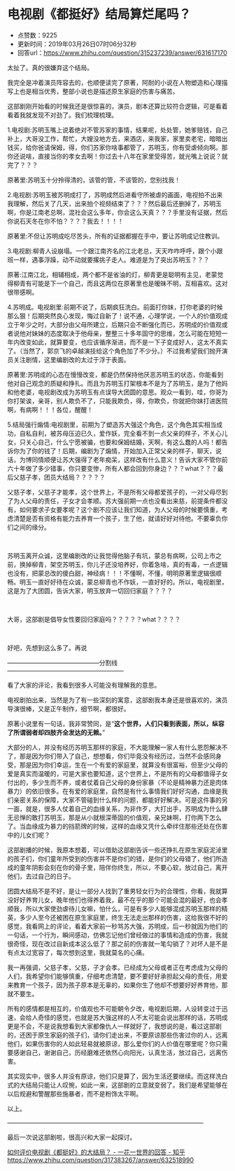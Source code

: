 # 电视剧《都挺好》结局算烂尾吗？
- 点赞数：9225
- 更新时间：2019年03月26日07时06分32秒
- 回答url：https://www.zhihu.com/question/315237239/answer/631617170
<body>
 <p data-pid="YVRlLcxQ">太扯了。真的很嫌弃这个结局。</p>
 <p data-pid="P-B24hbQ">我完全是冲着演员阵容去的，也顺便读完了原著，阿耐的小说在人物塑造和心理描写上也是相当优秀，整部小说也是描述原生家庭的伤害与痛苦。</p>
 <p data-pid="tb4kdAaN">这部剧刚开始看的时候我还是很惊喜的，演员，剧本还算比较符合逻辑，可是看着看着我就发现不对劲了。我们梳理梳理。</p>
 <p data-pid="GDJjIpZF">1.电视剧:苏明玉嘴上说着绝对不管苏家的事情，结果呢，处处管，她爹赔钱，自己补上，大哥没工作，帮忙，大嫂没地方去，来酒店，来我家，家里卖老宅，暗暗出钱买，给你爸请保姆，得，你们苏家你啥事都管了，苏明玉，你有受虐倾向啊。那你还说啥，直接当你的孝女去啊！你过去十八年在家里受得苦，就光嘴上说说？就完了？？？</p>
 <p data-pid="QopJch6Q">原著里:苏明玉十分拎得清的，该管的管，不该管的，您别找我！</p>
 <p data-pid="TG3RkW9R">2.电视剧:苏明玉被苏明成打了，苏明成然后进看守所被虐的画面，电视拍不出来我理解，然后关了几天，出来拍个视频结束了？？？然后最后还删掉了，苏明玉啊，你是江南老总啊，混社会这么多年，你会这么天真？？？手里没有证据，然后你说石天冬在你不怕？？？？我去！！！！</p>
 <p data-pid="YC-bWcSH">原著里:不但让苏明成吃尽苦头，所有的证据都握在手中，要让苏明成记住教训。</p>
 <p data-pid="knZ3q6UF">3.电视剧:柳青人设崩塌。一个跟江南齐名的江北老总，天天咋咋呼呼，跟个小跟班一样，遇事浮躁，动不动就要撂挑子走人。难道是为了突出苏明玉？？？</p>
 <p data-pid="Ky_CA9nx">原著:江南江北，相辅相成，两个都不是省油的灯，柳青更是聪明有主见，老蒙觉得柳青有可能是下一个自己，而且这两位在原著里也是暧昧不明，互相喜欢。这对很带感啊。</p>
 <p data-pid="v3re86Je">4.苏明成。电视剧里:前期不说了，后期疯狂洗白。前面打你妹，打你老婆的时候那么狠！后期突然良心发现，悔过自新了！说不通，心理学说，一个人的价值观成立于年少之时，大部分由父母所建立，后期只会不断强化而已，苏明成的价值观或者说他对妹妹的态度取决于他母亲，整整三十多年固守的思维，怎么可能在短短一年内改变如此，就算要变，也应该循序渐进，而不是一下子变成好人，这太不真实了。（当然了，郭京飞的卓越演技给这个角色加了不少分。）不过我希望我们抛开演员关注剧情，这里编剧改的太过于浮于表面。</p>
 <p data-pid="-l3jDaoA">原著里:苏明成的心态在慢慢改变，都是仍然保持他厌恶苏明玉的状态，你能看到他对自己观念的质疑和挣扎。而且为苏明玉打架根本不是为了苏明玉，是为了他妈和他老婆，电视剧改成为苏明玉有点误导大团圆的意思。观众一看到，哇，你哥为你打架诶，亲哥，别人欺负不了，只能我欺负，得，你欺负，你就把你妹打进医院啊，有病啊！！！各位，醒醒！</p>
 <p data-pid="VcRn40Jn">5.结局强行煽情:电视剧里，前期为了塑造苏大强这个角色，这个角色其实相当成功，自私自利，被苏母压迫已久，爱作妖，完全看不到一点父亲的样子，不关心儿女，只关心自己，什么宁愿被骗，也要和保姆结婚，天啊，有这么蠢的人吗！都告诉你为了你的钱了！后期，编剧为了煽情，开始加入正常父亲的样子，聊天，说话，为博同情顺便让苏大强得了老年痴呆，这样改有什么意义！告诉大家不管你前六十年做了多少错事，你只要变惨，所有人都会回到你身边？？？what？？？最后父慈子孝，团员大结局？？？？？</p>
 <p data-pid="LINYIrb8">父慈子孝，父慈子才能孝，这个世界上，不是所有父母都爱孩子的，一对父母尽到了为人父母的责任，子女才会孝顺。苏大强前期一点也没看出来慈，前提条件都没有，如何要求子女要孝呢？这个剧不应该让我们知道，为人父母的时候要慎重，考虑清楚是否有资格有能力去养育一个孩子，生了他，就请好好对待他。不要辜负你们之间的缘分。</p>
 <p class="ztext-empty-paragraph"><br></p>
 <p data-pid="uc_4JoJ5">苏明玉离开众诚，这里编剧改的让我觉得他脑子有坑，蒙总有病啊，公司上市之前，换掉柳青，架空苏明玉，你儿子还没培养好，你着急啥，真的有毒，一点逻辑也没有，把蒙总改的傻白甜，神经病！！！不懂啊，不懂，明明原著里逻辑很顺畅。明玉一直好好待在众诚，蒙总柳青也不作妖，一直好好的。所以，电视剧里，这是为了大团圆，告诉大家，明玉放弃一切回归家庭？？？？</p>
 <p class="ztext-empty-paragraph"><br></p>
 <p data-pid="_XrJeScp">大哥，这部剧是倡导女性要回归家庭吗？？？？？what？？？？</p>
 <p class="ztext-empty-paragraph"><br></p>
 <p data-pid="uVf5xViO">好吧，先想到这么多了。再说</p>
 <p data-pid="uPqOgxf4">———————————————分割线———————————————————</p>
 <p data-pid="Pt40v5zJ">看了大家的评论，我看到很多人可能没有理解我的意思。</p>
 <p data-pid="tMubGmaM">电视剧拍出来，当然是为了有一些深刻的寓意，这部剧我本身还是很喜欢的，演员导演很棒，又是正午制作，细节啊，都很好。</p>
 <p data-pid="1RPdOWVU">原著小说里有一句话，我非常赞同，是“<b>这个世界，人们只看到表面，所以，纵容了所谓弱者却四肢齐全发达的无赖。</b>”</p>
 <p data-pid="bYPwMGsV">大部分的人，并没有经历苏明玉那样的家庭，不大能理解一家人有什么恩怨解决不了，那是因为你们带入了自己，想想看，你们毕竟没有经历过，当然不会感同身受，那是因为你们幸运，生在一个有爱的家庭里，就算没有很富裕，但至少父母的爱是真实而温暖的，可是大家也要知道，这个世界上，不是所有的父母都值得子女付出的，多少生而不养，或者仗着自己父母的身份家暴（不论是精神暴力还是肉体暴力）的依旧很多。在有爱的家庭里，自然是有什么事情我们好好沟通，血缘是我们亲密关系的保障，大家不管碰到什么样的问题，都能好好解决。可是这件事的另一面，就是，很多人仗着自己的血缘关系，为非作歹，大打出手，苏明成为什么肆无忌惮的敢打苏明玉，那是从小就根深蒂固的价值观，亲兄妹啊，打你两下怎么了。当血缘成为暴力的挡箭牌的时候，这样的血缘又凭什么牵绊住那些还处在伤害中的儿女们呢？</p>
 <p data-pid="mPd8NnXa">这部剧播的时候，我原本想着，可以借助这部剧告诉一些还挣扎在原生家庭泥淖里的孩子们，你们童年所受到的伤害并不是你们的错，是你们的父母错了，他们所造成的童年阴影会刻在你的骨子里，陪伴你终生，所以，不要心软，放过自己，离开他们，去过自己的日子。</p>
 <p data-pid="5TtEV-A4">团圆大结局不是不好，是让一部分人找到了重男轻女行为的合理性，你看，我就算没好好养育儿女，晚年他们也得养着我，最不在乎的那个可能会混的最好，也会孝顺我，所以大家使劲虐待儿女嘛，怕什么，可是有多少人能够混成苏明玉那样的精英，多少人至今还被困在原生家庭里，终生无法走出那样的伤害，这给我很不好的感觉，我看网上的评论，看着大家前一秒骂苏大强，苏明成，后一秒就因为他们的一句话，一个行为，瞬间感动，仿佛忘记他们曾经做过的事情和造成的伤害，我就很奇怪，现在改过自新成本这么低了？那之前的伤害就一笔勾销了？对坏人是不是有点太过宽容了，每次想到这里，我就莫名的心痛。</p>
 <p data-pid="995R6--Y">我一再强调，父慈子孝，父慈，子才会孝。已经成为父母或者正在考虑成为父母的人们，我希望你们能够慎重，仔细考虑清楚，要不要好好承担起父母的责任，用爱来教育一个孩子，因为孩子原本是无辜的，如果你生了他却不想要好好养育他，那就不要生。</p>
 <p data-pid="xJUPu0tT">所有的感情都是相互的，价值观也不可能朝令夕改，电视剧后期，人设转变过于迅速，会给人奇怪的感觉，也就是苏大强这样的人不太可能会说出那样的话，苏明成更是不会，不是说我想看到大家都像仇人一样就好了，我想说的是，看过这部剧的，还困于原生家庭的孩子们，请你们走出来，不要原谅那些伤害过你的人，远离他们，如果伤害你的人如此轻易就被原谅，那么爱你们的人价值在哪里呢？你只需要感谢自己，谢谢自己，历经磨难还依然心向阳光，认真生活，放过自己，远离伤害。</p>
 <p data-pid="wWLadtph">其实现实中，很多人并没有原谅，他们只是算了，因为生活还要继续。而这样洗白式的大结局只能让人叹惋，如此一来，这部剧的立意就变弱了。我们是希望能够在以后规避和警醒那些施暴者，而不是粉饰太平啊。</p>
 <p data-pid="Zlycp8T9">以上。</p>
 <p data-pid="ul9eN0TT">————————————————————————————————</p>
 <p data-pid="vpj7mqD7">最后一次说这部剧啦，很高兴和大家一起探讨。</p>
 <p data-pid="brSnHGNc"><a href="https://www.zhihu.com/question/317383267/answer/632518990" class="internal">如何评价电视剧《都挺好》的大结局？ - 一花一世界的回答 - 知乎 https://www.zhihu.com/question/317383267/answer/632518990</a></p>
</body>